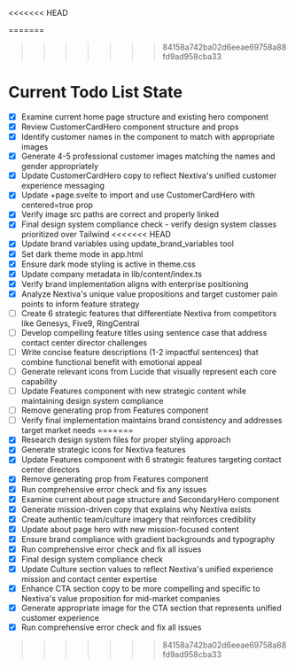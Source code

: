 <!-- DO NOT EDIT - Managed by todo_list tool -->
<<<<<<< HEAD
<!-- Updated: 2025-09-28T21:30:45.427Z -->
=======
<!-- Updated: 2025-09-28T21:41:59.073Z -->
>>>>>>> 84158a742ba02d6eeae69758a88fd9ad958cba33

# Current Todo List State

- [x] Examine current home page structure and existing hero component
- [x] Review CustomerCardHero component structure and props
- [x] Identify customer names in the component to match with appropriate images
- [x] Generate 4-5 professional customer images matching the names and gender appropriately
- [x] Update CustomerCardHero copy to reflect Nextiva's unified customer experience messaging
- [x] Update +page.svelte to import and use CustomerCardHero with centered=true prop
- [x] Verify image src paths are correct and properly linked
- [x] Final design system compliance check - verify design system classes prioritized over Tailwind
<<<<<<< HEAD
- [x] Update brand variables using update_brand_variables tool
- [x] Set dark theme mode in app.html
- [x] Ensure dark mode styling is active in theme.css
- [x] Update company metadata in lib/content/index.ts
- [x] Verify brand implementation aligns with enterprise positioning
- [x] Analyze Nextiva's unique value propositions and target customer pain points to inform feature strategy
- [ ] Create 6 strategic features that differentiate Nextiva from competitors like Genesys, Five9, RingCentral
- [ ] Develop compelling feature titles using sentence case that address contact center director challenges
- [ ] Write concise feature descriptions (1-2 impactful sentences) that combine functional benefit with emotional appeal
- [ ] Generate relevant icons from Lucide that visually represent each core capability
- [ ] Update Features component with new strategic content while maintaining design system compliance
- [ ] Remove generating prop from Features component
- [ ] Verify final implementation maintains brand consistency and addresses target market needs
=======
- [x] Research design system files for proper styling approach
- [x] Generate strategic icons for Nextiva features
- [x] Update Features component with 6 strategic features targeting contact center directors
- [x] Remove generating prop from Features component
- [x] Run comprehensive error check and fix any issues
- [x] Examine current about page structure and SecondaryHero component
- [x] Generate mission-driven copy that explains why Nextiva exists
- [x] Create authentic team/culture imagery that reinforces credibility
- [x] Update about page hero with new mission-focused content
- [x] Ensure brand compliance with gradient backgrounds and typography
- [x] Run comprehensive error check and fix all issues
- [x] Final design system compliance check
- [x] Update Culture section values to reflect Nextiva's unified experience mission and contact center expertise
- [x] Enhance CTA section copy to be more compelling and specific to Nextiva's value proposition for mid-market companies
- [x] Generate appropriate image for the CTA section that represents unified customer experience
- [x] Run comprehensive error check and fix all issues
>>>>>>> 84158a742ba02d6eeae69758a88fd9ad958cba33
